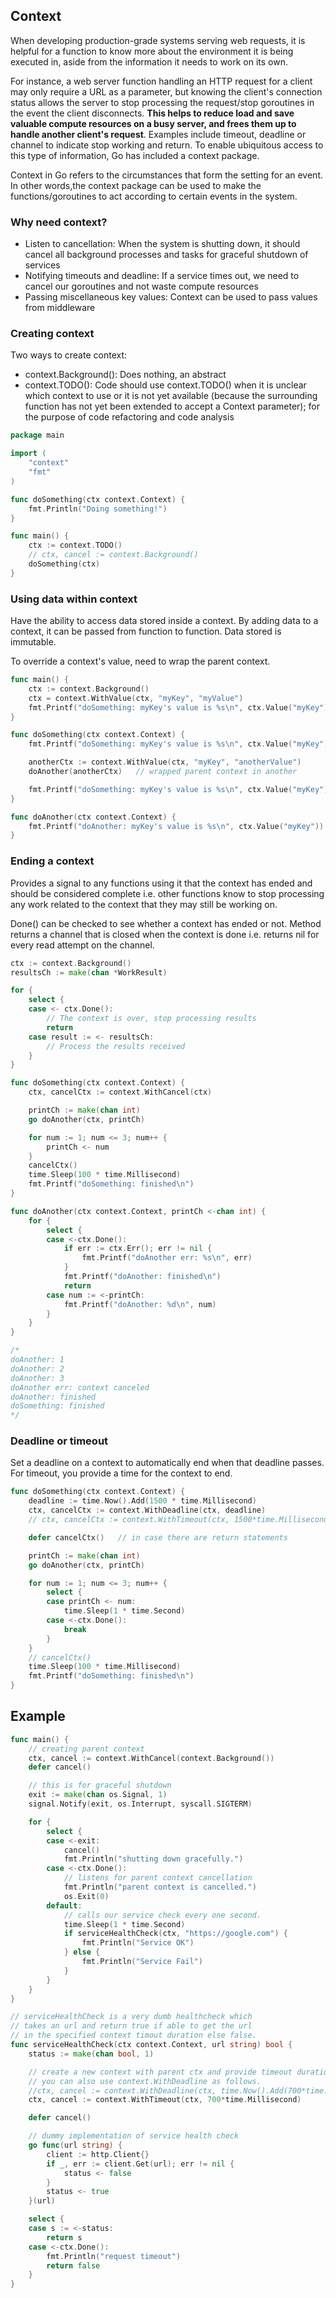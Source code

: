 ## Context

When developing production-grade systems serving web requests, it is helpful for a function to know more about the environment it is being executed in, aside from the information it needs to work on its own.

For instance, a web server function handling an HTTP request for a client may only require a URL as a parameter, but knowing the client's connection status allows the server to stop processing the request/stop goroutines in the event the client disconnects. **This helps to reduce load and save valuable compute resources on a busy server, and frees them up to handle another client's request**. Examples include timeout, deadline or channel to indicate stop working and return. To enable ubiquitous access to this type of information, Go has included a context package.

Context in Go refers to the circumstances that form the setting for an event. In other words,the context package can be used to make the functions/goroutines to act according to certain events in the system.

### Why need context?

- Listen to cancellation: When the system is shutting down, it should cancel all background processes and tasks for graceful shutdown of services
- Notifying timeouts and deadline: If a service times out, we need to cancel our goroutines and not waste compute resources
- Passing miscellaneous key values: Context can be used to pass values from middleware

### Creating context

Two ways to create context:

- context.Background(): Does nothing, an abstract
- context.TODO(): Code should use context.TODO() when it is unclear which context to use or it is not yet available (because the surrounding function has not yet been extended to accept a Context parameter); for the purpose of code refactoring and code analysis

```go
package main

import (
	"context"
	"fmt"
)

func doSomething(ctx context.Context) {
	fmt.Println("Doing something!")
}

func main() {
	ctx := context.TODO()
    // ctx, cancel := context.Background()
	doSomething(ctx)
}
```

### Using data within context

Have the ability to access data stored inside a context. By adding data to a context, it can be passed from function to function. Data stored is immutable.

To override a context's value, need to wrap the parent context.

```go
func main() {
	ctx := context.Background()
	ctx = context.WithValue(ctx, "myKey", "myValue")
    fmt.Printf("doSomething: myKey's value is %s\n", ctx.Value("myKey"))
}
```

```go
func doSomething(ctx context.Context) {
	fmt.Printf("doSomething: myKey's value is %s\n", ctx.Value("myKey"))    // myKey

	anotherCtx := context.WithValue(ctx, "myKey", "anotherValue")
	doAnother(anotherCtx)   // wrapped parent context in another

	fmt.Printf("doSomething: myKey's value is %s\n", ctx.Value("myKey"))    // referring to parent context: myKey
}

func doAnother(ctx context.Context) {
	fmt.Printf("doAnother: myKey's value is %s\n", ctx.Value("myKey"))
}
```

### Ending a context

Provides a signal to any functions using it that the context has ended and should be considered complete i.e. other functions know to stop processing any work related to the context that they may still be working on.

Done() can be checked to see whether a context has ended or not. Method returns a channel that is closed when the context is done i.e. returns nil for every read attempt on the channel.

```go
ctx := context.Background()
resultsCh := make(chan *WorkResult)

for {
	select {
	case <- ctx.Done():
		// The context is over, stop processing results
		return
	case result := <- resultsCh:
		// Process the results received
	}
}
```

```go
func doSomething(ctx context.Context) {
	ctx, cancelCtx := context.WithCancel(ctx)

	printCh := make(chan int)
	go doAnother(ctx, printCh)

	for num := 1; num <= 3; num++ {
		printCh <- num
	}
	cancelCtx()
	time.Sleep(100 * time.Millisecond)
	fmt.Printf("doSomething: finished\n")
}

func doAnother(ctx context.Context, printCh <-chan int) {
	for {
		select {
		case <-ctx.Done():
			if err := ctx.Err(); err != nil {
				fmt.Printf("doAnother err: %s\n", err)
			}
			fmt.Printf("doAnother: finished\n")
			return
		case num := <-printCh:
			fmt.Printf("doAnother: %d\n", num)
		}
	}
}

/*
doAnother: 1
doAnother: 2
doAnother: 3
doAnother err: context canceled
doAnother: finished
doSomething: finished
*/

```

### Deadline or timeout

Set a deadline on a context to automatically end when that deadline passes. For timeout, you provide a time for the context to end.

```go
func doSomething(ctx context.Context) {
	deadline := time.Now().Add(1500 * time.Millisecond)
	ctx, cancelCtx := context.WithDeadline(ctx, deadline)
    // ctx, cancelCtx := context.WithTimeout(ctx, 1500*time.Millisecond)

	defer cancelCtx()   // in case there are return statements

	printCh := make(chan int)
	go doAnother(ctx, printCh)

	for num := 1; num <= 3; num++ {
		select {
		case printCh <- num:
			time.Sleep(1 * time.Second)
		case <-ctx.Done():
			break
		}
	}
	// cancelCtx()
	time.Sleep(100 * time.Millisecond)
	fmt.Printf("doSomething: finished\n")
}

```

## Example

```go
func main() {
	// creating parent context
	ctx, cancel := context.WithCancel(context.Background())
	defer cancel()

	// this is for graceful shutdown
	exit := make(chan os.Signal, 1)
	signal.Notify(exit, os.Interrupt, syscall.SIGTERM)

	for {
		select {
		case <-exit:
			cancel()
			fmt.Println("shutting down gracefully.")
		case <-ctx.Done():
			// listens for parent context cancellation
			fmt.Println("parent context is cancelled.")
			os.Exit(0)
		default:
			// calls our service check every one second.
			time.Sleep(1 * time.Second)
			if serviceHealthCheck(ctx, "https://google.com") {
				fmt.Println("Service OK")
			} else {
				fmt.Println("Service Fail")
			}
		}
	}
}

// serviceHealthCheck is a very dumb healthcheck which
// takes an url and return true if able to get the url
// in the specified context timout duration else false.
func serviceHealthCheck(ctx context.Context, url string) bool {
	status := make(chan bool, 1)

	// create a new context with parent ctx and provide timeout duration
	// you can also use context.WithDeadline as follows.
	//ctx, cancel := context.WithDeadline(ctx, time.Now().Add(700*time.Millisecond))
	ctx, cancel := context.WithTimeout(ctx, 700*time.Millisecond)

	defer cancel()

	// dummy implementation of service health check
	go func(url string) {
		client := http.Client{}
		if _, err := client.Get(url); err != nil {
			status <- false
		}
		status <- true
	}(url)

	select {
	case s := <-status:
		return s
	case <-ctx.Done():
		fmt.Println("request timeout")
		return false
	}
}
```
